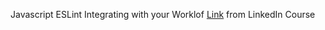 Javascript ESLint Integrating with your Worklof [Link](https://www.linkedin.com/learning/eslint-integrating-with-your-workflow) from LinkedIn Course